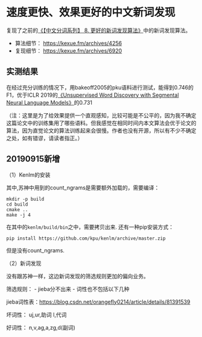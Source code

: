 # 速度更快、效果更好的中文新词发现

复现了之前的<a href="https://kexue.fm/archives/4256">《【中文分词系列】 8. 更好的新词发现算法》</a>中的新词发现算法。

- 算法细节： https://kexue.fm/archives/4256
- 复现细节： https://kexue.fm/archives/6920

## 实测结果

在经过充分训练的情况下，用bakeoff2005的pku语料进行测试，能得到0.746的F1，优于ICLR 2019的<a href="https://openreview.net/forum?id=r1NDBsAqY7" target="_blank">《Unsupervised Word Discovery with Segmental Neural Language Models》</a>的0.731

（注：这里是为了给效果提供一个直观感知，比较可能是不公平的，因为我不确定这篇论文中的训练集用了哪些语料。但我感觉在相同时间内本文算法会优于论文的算法，因为直觉论文的算法训练起来会很慢。作者也没有开源，所以有不少不确定之处，如有错谬，请读者指正。）


## 20190915新增
（1）Kenlm的安装

其中,苏神中用到的count_ngrams是需要额外加载的，需要编译：
```
mkdir -p build
cd build
cmake ..
make -j 4
```
在其中的`kenlm/build/bin`之中，需要拷贝出来.
还有一种pip安装方式：
```
pip install https://github.com/kpu/kenlm/archive/master.zip
```
但是没有count_ngrams.

（2）新词发现

没有跟苏神一样，这边新词发现的筛选规则更加的偏向业务。

筛选规则：
    - jieba分不出来
    - 词性也不包括以下几种

jieba词性表：https://blog.csdn.net/orangefly0214/article/details/81391539

坏词性：
    uj,ur,助词
    l,代词

好词性：
    n,v,ag,a,zg,d(副词)




